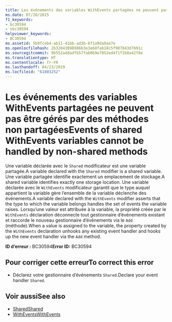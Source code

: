 ```yaml
---
title: Les événements des variables WithEvents partagées ne peuvent pas être gérés par des méthodes non partagées
ms.date: 07/20/2015
f1_keywords:
- bc30594
- vbc30594
helpviewer_keywords:
- BC30594
ms.assetid: 5b9fceb4-ab11-41bb-ad3b-6f1a9da8ae7e
ms.openlocfilehash: 2b32043898986b3e3e68fab18c5f907843d7691c
ms.sourcegitcommit: 9b552addadfb57fab0b9e7852ed4f1f1b8a42f8e
ms.translationtype: HT
ms.contentlocale: fr-FR
ms.lasthandoff: 04/23/2019
ms.locfileid: "61803252"
---
```

# <a name="events-of-shared-withevents-variables-cannot-be-handled-by-non-shared-methods"></a><span data-ttu-id="f19d6-102">Les événements des variables WithEvents partagées ne peuvent pas être gérés par des méthodes non partagées</span><span class="sxs-lookup"><span data-stu-id="f19d6-102">Events of shared WithEvents variables cannot be handled by non-shared methods</span></span>
<span data-ttu-id="f19d6-103">Une variable déclarée avec le `Shared` modificateur est une variable partagée.</span><span class="sxs-lookup"><span data-stu-id="f19d6-103">A variable declared with the `Shared` modifier is a shared variable.</span></span> <span data-ttu-id="f19d6-104">Une variable partagée identifie exactement un emplacement de stockage.</span><span class="sxs-lookup"><span data-stu-id="f19d6-104">A shared variable identifies exactly one storage location.</span></span> <span data-ttu-id="f19d6-105">Une variable déclarée avec le `WithEvents` modificateur garantit que le type auquel appartient la variable gère l’ensemble de la variable déclenche des événements.</span><span class="sxs-lookup"><span data-stu-id="f19d6-105">A variable declared with the `WithEvents` modifier asserts that the type to which the variable belongs handles the set of events the variable raises.</span></span> <span data-ttu-id="f19d6-106">Lorsqu’une valeur est attribuée à la variable, la propriété créée par le `WithEvents` déclaration déconnecte tout gestionnaire d’événements existant et raccorde le nouveau gestionnaire d’événements via le `Add` (méthode).</span><span class="sxs-lookup"><span data-stu-id="f19d6-106">When a value is assigned to the variable, the property created by the `WithEvents` declaration unhooks any existing event handler and hooks up the new event handler via the `Add` method.</span></span>  
  
 <span data-ttu-id="f19d6-107">**ID d’erreur :** BC30594</span><span class="sxs-lookup"><span data-stu-id="f19d6-107">**Error ID:** BC30594</span></span>  
  
## <a name="to-correct-this-error"></a><span data-ttu-id="f19d6-108">Pour corriger cette erreur</span><span class="sxs-lookup"><span data-stu-id="f19d6-108">To correct this error</span></span>  
  
- <span data-ttu-id="f19d6-109">Déclarez votre gestionnaire d’événements `Shared`.</span><span class="sxs-lookup"><span data-stu-id="f19d6-109">Declare your event handler `Shared`.</span></span>  
  
## <a name="see-also"></a><span data-ttu-id="f19d6-110">Voir aussi</span><span class="sxs-lookup"><span data-stu-id="f19d6-110">See also</span></span>

- [<span data-ttu-id="f19d6-111">Shared</span><span class="sxs-lookup"><span data-stu-id="f19d6-111">Shared</span></span>](../../../visual-basic/language-reference/modifiers/shared.md)
- [<span data-ttu-id="f19d6-112">WithEvents</span><span class="sxs-lookup"><span data-stu-id="f19d6-112">WithEvents</span></span>](../../../visual-basic/language-reference/modifiers/withevents.md)
